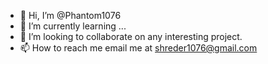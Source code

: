 - 👋 Hi, I’m @Phantom1076
- 🌱 I’m currently learning ...
- 💞️ I’m looking to collaborate on any interesting project.
- 📫 How to reach me email me at shreder1076@gmail.com

<!---
Phantom1076/Phantom1076 is a ✨ special ✨ repository because its `README.md` (this file) appears on your GitHub profile.
You can click the Preview link to take a look at your changes.
--->
